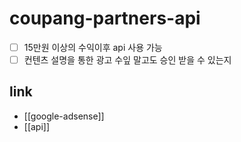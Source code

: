 # coupang-partners-api
- [ ] 15만원 이상의 수익이후 api 사용 가능
- [ ] 컨텐츠 설명을 통한 광고 수잎 말고도 승인 받을 수 있는지

## link
- [[google-adsense]]
- [[api]]
